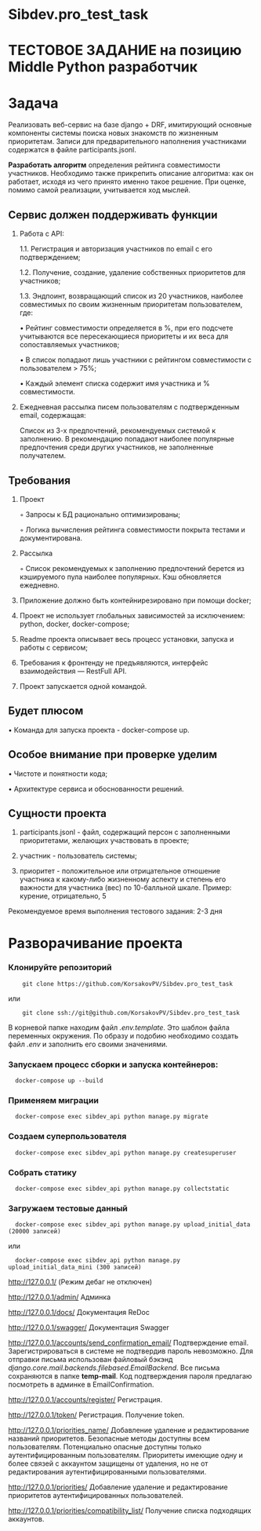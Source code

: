 # Sibdev.pro_test_task

# ТЕСТОВОЕ ЗАДАНИЕ на позицию Middle Python разработчик

# Задача
Реализовать веб-сервис на базе django + DRF, имитирующий основные компоненты системы поиска новых знакомств по жизненным приоритетам. Записи для предварительного наполнения участниками содержатся в файле participants.jsonl.

**Разработать алгоритм** определения рейтинга совместимости участников. Необходимо также прикрепить описание алгоритма: как он работает, исходя из чего принято именно такое решение. При оценке, помимо самой реализации, учитывается ход мыслей.

## Сервис должен поддерживать функции

1. Работа с API:

    1.1. Регистрация и авторизация участников по email с его подтверждением;

    1.2. Получение, создание, удаление собственных приоритетов для участников;

    1.3. Эндпоинт, возвращающий список из 20 участников, наиболее совместимых по своим жизненным приоритетам пользователем, где:

    • Рейтинг совместимости определяется в %, при его подсчете учитываются все пересекающиеся приоритеты и их веса для сопоставляемых участников;

    • В список попадают лишь участники с рейтингом совместимости с пользователем > 75%;
    
    • Каждый элемент списка содержит имя участника и % совместимости.

2. Ежедневная рассылка писем пользователям с подтвержденным email, содержащая:

    Список из 3-х предпочтений, рекомендуемых системой к заполнению. В рекомендацию попадают наиболее популярные предпочтения среди других участников, не заполненные получателем.

## Требования

1. Проект

    ◦ Запросы к БД рационально оптимизированы;

    ◦ Логика вычисления рейтинга совместимости покрыта тестами и документирована.

2. Рассылка

    ◦ Список рекомендуемых к заполнению предпочтений берется из кэшируемого пула наиболее популярных. Кэш обновляется ежедневно. 

3. Приложение должно быть контейнирезировано при помощи docker;

4. Проект не использует глобальных зависимостей за исключением: python, docker, docker-compose;

5. Readme проекта описывает весь процесс установки, запуска и работы с сервисом;

6. Требования к фронтенду не предъявляются, интерфейс взаимодействия — RestFull API.

7. Проект запускается одной командой.

## Будет плюсом

• Команда для запуска проекта - docker-compose up.

## Особое внимание при проверке уделим

• Чистоте и понятности кода;

• Архитектуре сервиса и обоснованности решений.


## Сущности проекта

1. participants.jsonl - файл, содержащий персон с заполненными приоритетами, желающих участвовать в проекте;

2. участник - пользователь системы;

3. приоритет - положительное или отрицательное отношение участника к какому-либо жизненному аспекту и степень его важности для участника (вес) по 10-балльной шкале. Пример: курение, отрицательно, 5

Рекомендуемое время выполнения тестового задания: 2-3 дня

# Разворачивание проекта
### Клонируйте репозиторий
        git clone https://github.com/KorsakovPV/Sibdev.pro_test_task

   или 

        git clone ssh://git@github.com/KorsakovPV/Sibdev.pro_test_task

   В корневой папке находим файл *.env.template*. Это шаблон файла переменных окружения. По образу и подобию необходимо создать файл *.env* и заполнить его своими значениями.

### Запускаем процесс сборки и запуска контейнеров:
      docker-compose up --build

### Применяем миграции
      docker-compose exec sibdev_api python manage.py migrate

### Создаем суперпользователя
      docker-compose exec sibdev_api python manage.py createsuperuser

### Собрать статику
      docker-compose exec sibdev_api python manage.py collectstatic

### Загружаем тестовые данный
      docker-compose exec sibdev_api python manage.py upload_initial_data (20000 записей)

   или

      docker-compose exec sibdev_api python manage.py upload_initial_data_mini (300 записей)

http://127.0.0.1/ (Режим дебаг не отключен)

http://127.0.0.1/admin/ Админка

http://127.0.0.1/docs/ Документация ReDoc

http://127.0.0.1/swagger/ Документация Swagger

http://127.0.0.1/accounts/send_confirmation_email/ Подтверждение email. Зарегистрироваться в системе не подтвердив пароль невозможно. Для отправки письма использован файловый бэкэнд *django.core.mail.backends.filebased.EmailBackend*. Все письма сохраняются в папке **temp-mail**. Код подтверждения пароля предлагаю посмотреть в админке в EmailConfirmation.

http://127.0.0.1/accounts/register/ Регистрация.

http://127.0.0.1/token/ Регистрация. Получение token. 

http://127.0.0.1/priorities_name/ Добавление удаление и редактирование названий приоритетов. Безопасные методы доступны всем пользователям. Потенциально опасные доступны только аутентифицированным пользователям. Приоритеты имеющие одну и более связей с аккаунтом защищены от удаления, но не от редактирования аутентифицированными пользователями.

http://127.0.0.1/priorities/ Добавление удаление и редактирование приоритетов аутентифицированных пользователей.

http://127.0.0.1/priorities/compatibility_list/ Получение списка подходящих аккаунтов.

